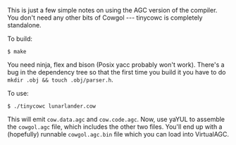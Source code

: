 This is just a few simple notes on using the AGC version of the compiler. You
don't need any other bits of Cowgol --- tinycowc is completely standalone.

To build:

    $ make

You need ninja, flex and bison (Posix yacc probably won't work). There's a
bug in the dependency tree so that the first time you build it you have to do
`mkdir .obj && touch .obj/parser.h`.

To use:

    $ ./tinycowc lunarlander.cow

This will emit `cow.data.agc` and `cow.code.agc`. Now, use yaYUL to assemble
the `cowgol.agc` file, which includes the other two files. You'll end up with
a (hopefully) runnable `cowgol.agc.bin` file which you can load into
VirtualAGC.
